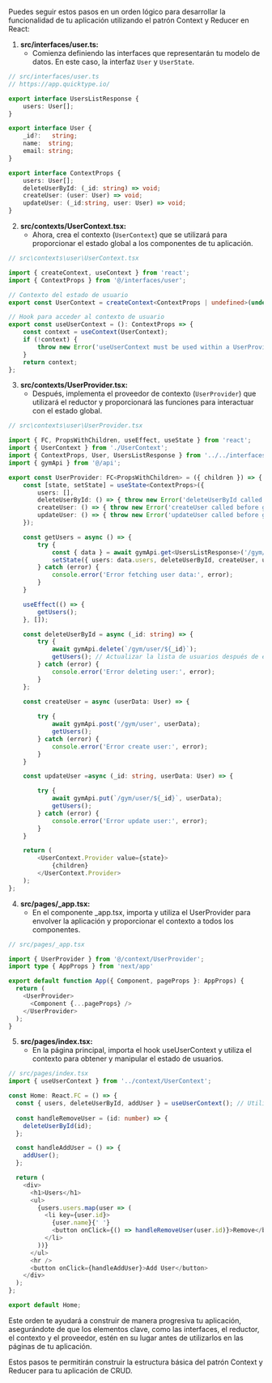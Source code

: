 Puedes seguir estos pasos en un orden lógico para desarrollar la funcionalidad de tu aplicación utilizando el patrón Context y Reducer en React:

1. **src/interfaces/user.ts:**
   - Comienza definiendo las interfaces que representarán tu modelo de datos. En este caso, la interfaz `User` y `UserState`.

```typescript
// src/interfaces/user.ts
// https://app.quicktype.io/

export interface UsersListResponse {
    users: User[];
}

export interface User {
    _id?:   string;
    name:  string;
    email: string;
}

export interface ContextProps {
    users: User[];
    deleteUserById: (_id: string) => void;
    createUser: (user: User) => void;
    updateUser: (_id:string, user: User) => void;
}

```

2. **src/contexts/UserContext.tsx:**
   - Ahora, crea el contexto (`UserContext`) que se utilizará para proporcionar el estado global a los componentes de tu aplicación.

```typescript
// src\contexts\user\UserContext.tsx

import { createContext, useContext } from 'react';
import { ContextProps } from '@/interfaces/user';

// Contexto del estado de usuario
export const UserContext = createContext<ContextProps | undefined>(undefined);

// Hook para acceder al contexto de usuario
export const useUserContext = (): ContextProps => {
    const context = useContext(UserContext);
    if (!context) {
        throw new Error('useUserContext must be used within a UserProvider');
    }
    return context;
};

```

3. **src/contexts/UserProvider.tsx:**
   - Después, implementa el proveedor de contexto (`UserProvider`) que utilizará el reductor y proporcionará las funciones para interactuar con el estado global.

```typescript
// src\contexts\user\UserProvider.tsx

import { FC, PropsWithChildren, useEffect, useState } from 'react';
import { UserContext } from './UserContext';
import { ContextProps, User, UsersListResponse } from '../../interfaces/user';
import { gymApi } from '@/api';

export const UserProvider: FC<PropsWithChildren> = ({ children }) => {
    const [state, setState] = useState<ContextProps>({
        users: [],
        deleteUserById: () => { throw new Error('deleteUserById called before getUsers') },
        createUser: () => { throw new Error('createUser called before getUsers') },
        updateUser: () => { throw new Error('updateUser called before getUsers') }
    });

    const getUsers = async () => {
        try {
            const { data } = await gymApi.get<UsersListResponse>('/gym/users');
            setState({ users: data.users, deleteUserById, createUser, updateUser });
        } catch (error) {
            console.error('Error fetching user data:', error);
        }
    }

    useEffect(() => {
        getUsers();
    }, []);

    const deleteUserById = async (_id: string) => {
        try {
            await gymApi.delete(`/gym/user/${_id}`);
            getUsers(); // Actualizar la lista de usuarios después de eliminar
        } catch (error) {
            console.error('Error deleting user:', error);
        }
    };

    const createUser = async (userData: User) => {
        
        try {
            await gymApi.post('/gym/user', userData);
            getUsers();
        } catch (error) {
            console.error('Error create user:', error);
        }
    }

    const updateUser =async (_id: string, userData: User) => {

        try {
            await gymApi.put(`/gym/user/${_id}`, userData);
            getUsers();
        } catch (error) {
            console.error('Error update user:', error);
        }
    }

    return (
        <UserContext.Provider value={state}>
            {children}
        </UserContext.Provider>
    );
};

```

4. **src/pages/_app.tsx:**
   - En el componente _app.tsx, importa y utiliza el UserProvider para envolver la aplicación y proporcionar el contexto a todos los componentes.

```typescript
// src/pages/_app.tsx

import { UserProvider } from '@/context/UserProvider';
import type { AppProps } from 'next/app'

export default function App({ Component, pageProps }: AppProps) {
  return (
    <UserProvider>
      <Component {...pageProps} />
    </UserProvider>
  );
}
```

5. **src/pages/index.tsx:**
   - En la página principal, importa el hook useUserContext y utiliza el contexto para obtener y manipular el estado de usuarios.

```typescript
// src/pages/index.tsx
import { useUserContext } from '../context/UserContext';

const Home: React.FC = () => {
  const { users, deleteUserById, addUser } = useUserContext(); // Utilizamos el hook para acceder al contexto
  
  const handleRemoveUser = (id: number) => {
    deleteUserById(id);
  };

  const handleAddUser = () => {
    addUser();
  };

  return (
    <div>
      <h1>Users</h1>
      <ul>
        {users.users.map(user => (
          <li key={user.id}>
            {user.name}{' '}
            <button onClick={() => handleRemoveUser(user.id)}>Remove</button>
          </li>
        ))}
      </ul>
      <hr />
      <button onClick={handleAddUser}>Add User</button>
    </div>
  );
};

export default Home;

```

Este orden te ayudará a construir de manera progresiva tu aplicación, asegurándote de que los elementos clave, como las interfaces, el reductor, el contexto y el proveedor, estén en su lugar antes de utilizarlos en las páginas de tu aplicación.

Estos pasos te permitirán construir la estructura básica del patrón Context y Reducer para tu aplicación de CRUD.